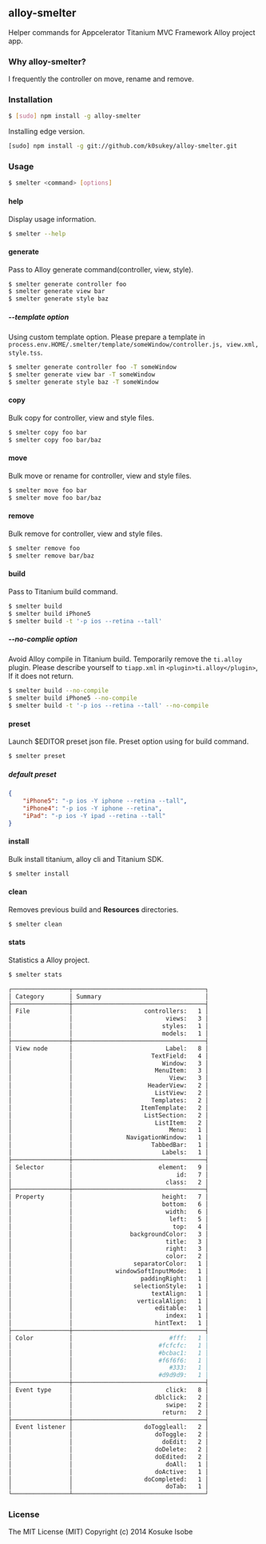 ## alloy-smelter

Helper commands for Appcelerator Titanium MVC Framework Alloy project app.

### Why alloy-smelter?

I frequently the controller on move, rename and remove.

### Installation

```sh
$ [sudo] npm install -g alloy-smelter
```

Installing edge version.

```sh
[sudo] npm install -g git://github.com/k0sukey/alloy-smelter.git
```

### Usage

```sh
$ smelter <command> [options]
```

#### help

Display usage information.

```sh
$ smelter --help
```

#### generate

Pass to Alloy generate command(controller, view, style).

```sh
$ smelter generate controller foo
$ smelter generate view bar
$ smelter generate style baz
```

##### --template option

Using custom template option.
Please prepare a template in ```process.env.HOME/.smelter/template/someWindow/controller.js, view.xml, style.tss```.

```sh
$ smelter generate controller foo -T someWindow
$ smelter generate view bar -T someWindow
$ smelter generate style baz -T someWindow
```

#### copy

Bulk copy for controller, view and style files.

```sh
$ smelter copy foo bar
$ smelter copy foo bar/baz
```

#### move

Bulk move or rename for controller, view and style files.

```sh
$ smelter move foo bar
$ smelter move foo bar/baz
```

#### remove

Bulk remove for controller, view and style files.

```sh
$ smelter remove foo
$ smelter remove bar/baz
```

#### build

Pass to Titanium build command.

```sh
$ smelter build
$ smelter build iPhone5
$ smelter build -t '-p ios --retina --tall'
```

##### --no-complie option

Avoid Alloy compile in Titanium build.
Temporarily remove the ```ti.alloy``` plugin.
Please describe yourself to ```tiapp.xml``` in ```<plugin>ti.alloy</plugin>```, If it does not return.

```sh
$ smelter build --no-compile
$ smelter build iPhone5 --no-compile
$ smelter build -t '-p ios --retina --tall' --no-compile
```

#### preset

Launch $EDITOR preset json file.
Preset option using for build command.

```sh
$ smelter preset
```

##### default preset

```json
{
	"iPhone5": "-p ios -Y iphone --retina --tall",
	"iPhone4": "-p ios -Y iphone --retina",
	"iPad": "-p ios -Y ipad --retina --tall"
}
```

#### install

Bulk install titanium, alloy cli and Titanium SDK.

```sh
$ smelter install
```

#### clean

Removes previous build and **Resources** directories.

```sh
$ smelter clean
```

#### stats

Statistics a Alloy project.

```sh
$ smelter stats

┌────────────────┬─────────────────────────────────────┐
│ Category       │ Summary                             │
├────────────────┼─────────────────────────────────────┤
│ File           │                    controllers:   1 │
│                │                          views:   3 │
│                │                         styles:   1 │
│                │                         models:   1 │
├────────────────┼─────────────────────────────────────┤
│ View node      │                          Label:   8 │
│                │                      TextField:   4 │
│                │                         Window:   3 │
│                │                       MenuItem:   3 │
│                │                           View:   3 │
│                │                     HeaderView:   2 │
│                │                       ListView:   2 │
│                │                      Templates:   2 │
│                │                   ItemTemplate:   2 │
│                │                    ListSection:   2 │
│                │                       ListItem:   2 │
│                │                           Menu:   1 │
│                │               NavigationWindow:   1 │
│                │                      TabbedBar:   1 │
│                │                         Labels:   1 │
├────────────────┼─────────────────────────────────────┤
│ Selector       │                        element:   9 │
│                │                             id:   7 │
│                │                          class:   2 │
├────────────────┼─────────────────────────────────────┤
│ Property       │                         height:   7 │
│                │                         bottom:   6 │
│                │                          width:   6 │
│                │                           left:   5 │
│                │                            top:   4 │
│                │                backgroundColor:   3 │
│                │                          title:   3 │
│                │                          right:   3 │
│                │                          color:   2 │
│                │                 separatorColor:   1 │
│                │            windowSoftInputMode:   1 │
│                │                   paddingRight:   1 │
│                │                 selectionStyle:   1 │
│                │                      textAlign:   1 │
│                │                  verticalAlign:   1 │
│                │                       editable:   1 │
│                │                          index:   1 │
│                │                       hintText:   1 │
├────────────────┼─────────────────────────────────────┤
│ Color          │                           #fff:   1 │
│                │                        #fcfcfc:   1 │
│                │                        #bcbac1:   1 │
│                │                        #f6f6f6:   1 │
│                │                           #333:   1 │
│                │                        #d9d9d9:   1 │
├────────────────┼─────────────────────────────────────┤
│ Event type     │                          click:   8 │
│                │                       dblclick:   2 │
│                │                          swipe:   2 │
│                │                         return:   2 │
├────────────────┼─────────────────────────────────────┤
│ Event listener │                    doToggleall:   2 │
│                │                       doToggle:   2 │
│                │                         doEdit:   2 │
│                │                       doDelete:   2 │
│                │                       doEdited:   2 │
│                │                          doAll:   1 │
│                │                       doActive:   1 │
│                │                    doCompleted:   1 │
│                │                          doTab:   1 │
└────────────────┴─────────────────────────────────────┘
```

### License

The MIT License (MIT) Copyright (c) 2014 Kosuke Isobe